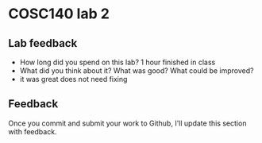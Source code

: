 # COSC140 lab 2

## Lab feedback

 * How long did you spend on this lab?
1 hour finished in class
 * What did you think about it?  What was good?  What could be improved?
 * it was great does not need fixing 

## Feedback

Once you commit and submit your work to Github, I'll update this section with feedback.

